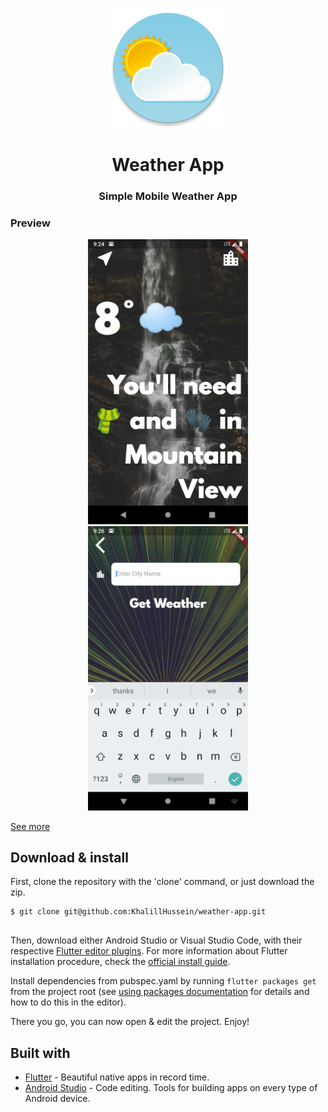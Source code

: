 <p align="center">
  <img src="https://raw.githubusercontent.com/KhalillHussein/weather-app/main/preview/icon.png" width="192">
</p>
<h1 align="center">Weather App</h1>
<h3 align="center">Simple Mobile Weather App</h3>


### Preview

<p align="center">
  <img src="https://raw.githubusercontent.com/KhalillHussein/weather-app/main/preview/main.png" width="256" hspace="4">
  <img src="https://raw.githubusercontent.com/KhalillHussein/weather-app/main/preview/search.png" width="256" hspace="4">
</p>

[See more](https://github.com/KhalillHussein/weather-app/tree/main/preview/)


## Download & install

First, clone the repository with the 'clone' command, or just download the zip.

```
$ git clone git@github.com:KhalillHussein/weather-app.git


```

Then, download either Android Studio or Visual Studio Code, with their respective [Flutter editor plugins](https://flutter.io/get-started/editor/). For more information about Flutter installation procedure, check the [official install guide](https://flutter.io/get-started/install/).

Install dependencies from pubspec.yaml by running `flutter packages get` from the project root (see [using packages documentation](https://flutter.io/using-packages/#adding-a-package-dependency-to-an-app) for details and how to do this in the editor).

There you go, you can now open & edit the project. Enjoy!

## Built with

- [Flutter](https://flutter.dev/) - Beautiful native apps in record time.
- [Android Studio](https://developer.android.com/studio/index.html/) - Code editing. Tools for building apps on every type of Android device.

